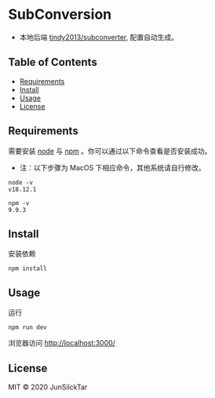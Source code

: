 # SubConversion

- 本地后端 [tindy2013/subconverter](https://github.com/tindy2013/subconverter), 配置自动生成。

## Table of Contents

- [Requirements](#Requirements)
- [Install](#install)
- [Usage](#usage)
- [License](#license)


## Requirements

需要安装 [node](https://nodejs.org/zh-cn/) 与 [npm](https://www.npmjs.com) 。你可以通过以下命令查看是否安装成功。
- 注：以下步骤为 MacOS 下相应命令，其他系统请自行修改。

```shell
node -v
v18.12.1

npm -v
9.9.3
```

## Install
安装依赖
```shell
npm install
```

## Usage
运行
```shell
npm run dev
```

浏览器访问 <http://localhost:3000/>


## License

MIT © 2020 JunSilckTar
